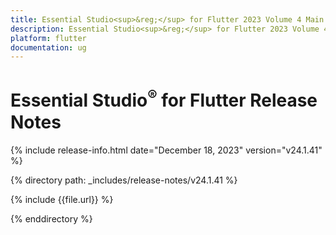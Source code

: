 ```yaml
---
title: Essential Studio<sup>&reg;</sup> for Flutter 2023 Volume 4 Main Release Release Notes  
description: Essential Studio<sup>&reg;</sup> for Flutter 2023 Volume 4 Main Release Release Notes  
platform: flutter
documentation: ug
---
```


# Essential Studio<sup>&reg;</sup> for Flutter  Release Notes  

{% include release-info.html date="December 18, 2023"  version="v24.1.41" %} 

{% directory path: _includes/release-notes/v24.1.41 %}

{% include {{file.url}} %}

{% enddirectory %}